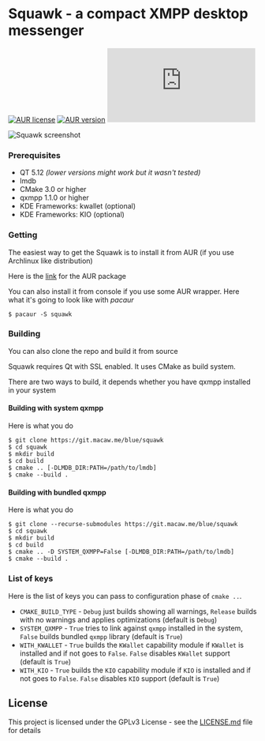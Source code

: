 # Squawk - a compact XMPP desktop messenger

[![AUR license](https://img.shields.io/aur/license/squawk?style=flat-square)](https://git.macaw.me/blue/squawk/raw/branch/master/LICENSE.md)
[![AUR version](https://img.shields.io/aur/version/squawk?style=flat-square)](https://aur.archlinux.org/packages/squawk/)
[![Liberapay patrons](https://img.shields.io/liberapay/patrons/macaw.me?logo=liberapay&style=flat-square)](https://liberapay.com/macaw.me)

![Squawk screenshot](https://macaw.me/images/squawk/0.1.4.png)

### Prerequisites

- QT 5.12 *(lower versions might work but it wasn't tested)*
- lmdb
- CMake 3.0 or higher
- qxmpp 1.1.0 or higher
- KDE Frameworks: kwallet (optional)
- KDE Frameworks: KIO (optional)

### Getting

The easiest way to get the Squawk is to install it from AUR (if you use Archlinux like distribution)

Here is the [link](https://aur.archlinux.org/packages/squawk/) for the AUR package

You can also install it from console if you use some AUR wrapper. Here what it's going to look like with *pacaur*

```
$ pacaur -S squawk
```

### Building

You can also clone the repo and build it from source

Squawk requires Qt with SSL enabled. It uses CMake as build system.

There are two ways to build, it depends whether you have qxmpp installed in your system

#### Building with system qxmpp

Here is what you do

```
$ git clone https://git.macaw.me/blue/squawk
$ cd squawk
$ mkdir build
$ cd build
$ cmake .. [-DLMDB_DIR:PATH=/path/to/lmdb]
$ cmake --build .
```

#### Building with bundled qxmpp

Here is what you do

```
$ git clone --recurse-submodules https://git.macaw.me/blue/squawk
$ cd squawk
$ mkdir build
$ cd build
$ cmake .. -D SYSTEM_QXMPP=False [-DLMDB_DIR:PATH=/path/to/lmdb]
$ cmake --build .
```

### List of keys

Here is the list of keys you can pass to configuration phase of `cmake ..`. 
- `CMAKE_BUILD_TYPE` - `Debug` just builds showing all warnings, `Release` builds with no warnings and applies optimizations (default is `Debug`)
- `SYSTEM_QXMPP` - `True` tries to link against `qxmpp` installed in the system, `False` builds bundled `qxmpp` library (default is `True`)
- `WITH_KWALLET` - `True` builds the `KWallet` capability module if `KWallet` is installed and if not goes to `False`. `False` disables `KWallet` support (default is `True`)
- `WITH_KIO` - `True` builds the `KIO` capability module if `KIO` is installed and if not goes to `False`. `False` disables `KIO` support (default is `True`)

## License

This project is licensed under the GPLv3 License - see the [LICENSE.md](LICENSE.md) file for details
